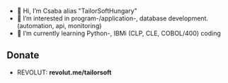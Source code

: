 - 👋 Hi, I’m Csaba alias "TailorSoftHungary"
- 👀 I’m interested in program-/application-, database development. (automation, api, monitoring)
- 🌱 I’m currently learning Python-, IBMi (CLP, CLE, COBOL/400) coding
<!--- 
- 💞️ I’m looking to collaborate on ... coming soon
- 📫 How to reach me coming soon
--->

<!---
TailorSoftHungary/TailorSoftHungary is a ✨ special ✨ repository because its `README.md` (this file) appears on your GitHub profile.
You can click the Preview link to take a look at your changes.
--->

## Donate
* REVOLUT: **revolut.me/tailorsoft**
